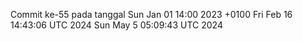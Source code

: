 Commit ke-55 pada tanggal Sun Jan 01 14:00 2023 +0100
Fri Feb 16 14:43:06 UTC 2024
Sun May  5 05:09:43 UTC 2024
